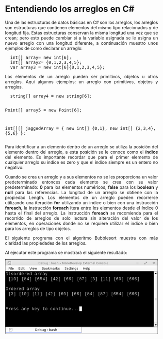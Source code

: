 # Entendiendo los arreglos en C#
		
<p align="justify">Una de las estructuras de datos básicas en C# son los arreglos, los arreglos son estructuras que contienen elementos del mismo tipo relacionados y de longitud fija. Estas estructuras conservan la misma longitud una vez que se crean; pero esto puede cambiar si a la variable asignada se le asigna un nuevo arreglo con una longitud diferente, a continuación muestro unos ejemplos de como declarar un arreglo:
</p>
<pre>
  int[] array= new int[6];
  int[] array2= {0,1,2,3,4,5};
  var array3 = new int[6]{0,1,2,3,4,5}; 
</pre>
<p align="justify">
Los elementos de un arreglo pueden ser primitivos, objetos u otros arreglos. Aqui algunos ejemplos: un arreglo con primitivos, objetos y arreglos.
</p>
<pre>
  string[] array4 = new string[6];

Point[] array5 = new Point[6];

int[][] jaggedArray = {
new int[] {0,1},
new int[] {2,3,4},
new int[] {5,6}
}; 
</pre>
<p align="justify">
Para identificar a un elemento dentro de un arreglo se utiliza la posición del elemento dentro del arreglo, a esta posición se le conoce como el <b>índice</b> del elemento. Es importante recordar que para el primer elemento de cualquier arreglo su índice es zero y que el índice siempre es un entero no negativo.</p>
<p align="justify">
Cuando se crea un arreglo y a sus elementos no se les proporciona un valor predeterminado entonces cada elemento se crea con su valor predeterminado: <b>0</b> para los elementos numéricos, <b>false</b> para los <b>boolean</b> y <b>null</b> para las referencias. La longitud de un arreglo se obtiene con la propiedad Length.
Los elementos de un arreglo pueden recorrerse utilizando una iteración <b>for</b> utilizando un indice o bien con una instrucción <b>foreach</b>, la instrucción <b>foreach</b> itera entre los elementos desde el índice 0 hasta el final del arreglo.
La instrucción <b>foreach</b> se recomienda para el recorrido de arreglos de solo lectura sin alteración del valor de los elementos, en operaciones donde no se requiere utilizar el indice o bien para los arreglos de tipo objetos.
</p>
<p align="justify">El siguiente programa con el algoritmo Bubblesort muestra con más claridad las propiedades de los arreglos.
</p>
<p>Al ejecutar este programa se mostrará el siguiente resultado:</p>
<div>
<img src="picture_library/languagec/bubblesort.png">
</div>
